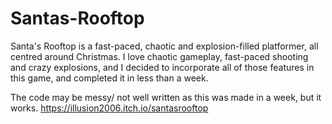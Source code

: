 # Santas-Rooftop
Santa's Rooftop is a fast-paced, chaotic and explosion-filled platformer, all centred around Christmas.  I love chaotic gameplay, fast-paced shooting and crazy explosions, and I decided to incorporate all of those features in this game, and completed it in less than a week. 

The code may be messy/ not well written as this was made in a week, but it works.
https://illusion2006.itch.io/santasrooftop


